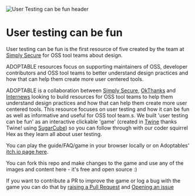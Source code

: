 ![User Testing can be fun header](https://raw.githubusercontent.com/simplysecure/adoptable-user-testing-can-be-fun/main/ut-can-be-fun-header.png "User Testing can be fun!")

# User testing can be fun

User testing can be fun is the first resource of five created by the team at [Simply Secure](https://simplysecure.org/) for OSS tool teams about design.

ADOPTABLE resources focus on supporting maintainers of OSS, developer contributors and OSS tool teams to better understand design practices and how that can help them create more user centered tools.

ADOPTABLE is a collaboration between [Simply Secure](https://simplysecure.org/), [OkThanks](https://okthanks.com/) and [Internews](https://internews.org/) looking to build resources for OSS tool teams to help them understand design practices and how that can help them create more user centered tools.
This resource focuses on user testing  and how it can be fun as well as informative and useful for OSS tool team.s. We built 'user testing can be fun' as an interactive clickable 'game' (created in [Twine](https://twinery.org/) thanks Twine! using [SugarCube](https://www.motoslave.net/sugarcube/)) so you can follow through with our coder squirrel Hex as they learn all about user testing.

You can play the guide/FAQ/game in your browser locally or on Adoptables' [itch.io page here](https://adoptable.itch.io/user-testing-can-be-fun-a-guide-for-oss-developers-and-tool-teams-on-how-to-user).

You can fork this repo and make changes to the game and use any of the images and content here - it's free and open source :)

If you want to contribute a PR to improve the game or log a bug with the game you can do that by [raising a Pull Request](https://github.com/simplysecure/adoptable-user-testing-can-be-fun/pulls) and [Opening an issue](https://github.com/simplysecure/adoptable-user-testing-can-be-fun/issues)
